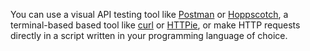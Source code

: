 You can use a visual API testing tool like [Postman](https://www.postman.com/) or [Hoppscotch](https://hoppscotch.io/), a terminal-based based tool like [curl](https://curl.se/) or [HTTPie](https://httpie.io/cli), or make HTTP requests directly in a script written in your programming language of choice.
